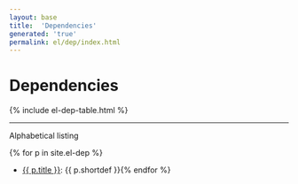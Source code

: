 ```yaml
---
layout: base
title:  'Dependencies'
generated: 'true'
permalink: el/dep/index.html
---
```


# Dependencies

{% include el-dep-table.html %}

----------

Alphabetical listing

{% for p in site.el-dep %}
* [{{ p.title }}](): {{ p.shortdef }}{% endfor %}

